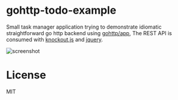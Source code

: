 # gohttp-todo-example

  Small task manager application trying to demonstrate idiomatic straightforward go http backend
  using [gohttp/app](https://github.com/gohttp/app.git), The REST API
  is consumed with [knockout.js](https://github.com/knockout/knockout.git) and [jquery](https://github.com/jquery/jquery).

![screenshot](https://raw.github.com/tarrsalah/gohttp-todo-example/master/screenshots/gohttp-todo-app.png)

# License

   MIT
